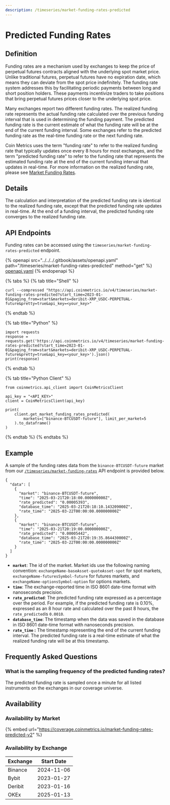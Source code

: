 ```yaml
---
description: /timeseries/market-funding-rates-predicted
---
```


# Predicted Funding Rates

## Definition

Funding rates are a mechanism used by exchanges to keep the price of perpetual futures contracts aligned with the underlying spot market price. Unlike traditional futures, perpetual futures have no expiration date, which means they can deviate from the spot price indefinitely. The funding rate system addresses this by facilitating periodic payments between long and short position holders. These payments incentivize traders to take positions that bring perpetual futures prices closer to the underlying spot price.

Many exchanges report two different funding rates. The realized funding rate represents the actual funding rate calculated over the previous funding interval that is used in determining the funding payment. The predicted funding rate is the current estimate of what the funding rate will be at the end of the current funding interval. Some exchanges refer to the predicted funding rate as the real-time funding rate or the next funding rate.

Coin Metrics uses the term "funding rate" to refer to the realized funding rate that typically updates once every 8 hours for most exchanges, and the term "predicted funding rate" to refer to the funding rate that represents the estimated funding rate at the end of the current funding interval that updates in real-time. For more information on the realized funding rate, please see [Market Funding Rates](funding-rates.md).

## Details

The calculation and interpretation of the predicted funding rate is identical to the realized funding rate, except that the predicted funding rate updates in real-time. At the end of a funding interval, the predicted funding rate converges to the realized funding rate.

## API Endpoints

Funding rates can be accessed using the `timeseries/market-funding-rates-predicted` endpoint.

{% openapi src="../../../.gitbook/assets/openapi.yaml" path="/timeseries/market-funding-rates-predicted" method="get" %}
[openapi.yaml](../../../.gitbook/assets/openapi.yaml)
{% endopenapi %}

{% tabs %}
{% tab title="Shell" %}
```
curl --compressed "https://api.coinmetrics.io/v4/timeseries/market-funding-rates-predicted?start_time=2023-01-01&paging_from=start&markets=deribit-XRP_USDC-PERPETUAL-future&pretty=true&api_key=<your_key>"
```
{% endtab %}

{% tab title="Python" %}
```
import requests
response = requests.get('https://api.coinmetrics.io/v4/timeseries/market-funding-rates-predicted?start_time=2023-01-01&paging_from=start&markets=deribit-XRP_USDC-PERPETUAL-future&pretty=true&api_key=<your_key>').json()
print(response)
```
{% endtab %}

{% tab title="Python Client" %}
```
from coinmetrics.api_client import CoinMetricsClient

api_key = "<API_KEY>"
client = CoinMetricsClient(api_key)

print(
    client.get_market_funding_rates_predicted(
        markets=["binance-BTCUSDT-future"], limit_per_market=5
    ).to_dataframe()
)
```
{% endtab %}
{% endtabs %}

## Example

A sample of the funding rates data from the `binance-BTCUSDT-future` market from our [`/timeseries/market-funding-rates`](https://docs.coinmetrics.io/api/v4#operation/getTimeseriesMarketFundingRates) API endpoint is provided below.

```
{
  "data": [
    {
      "market": "binance-BTCUSDT-future",
      "time": "2025-03-21T20:18:00.000000000Z",
      "rate_predicted": "0.00005393",
      "database_time": "2025-03-21T20:18:10.143209000Z",
      "rate_time": "2025-03-22T00:00:00.000000000Z"
    },
    {
      "market": "binance-BTCUSDT-future",
      "time": "2025-03-21T20:19:00.000000000Z",
      "rate_predicted": "0.00005442",
      "database_time": "2025-03-21T20:19:35.864430000Z",
      "rate_time": "2025-03-22T00:00:00.000000000Z"
    }
  ]
}
```

* **`market`**: The id of the market. Market ids use the following naming convention: `exchangeName-baseAsset-quoteAsset-spot` for spot markets, `exchangeName-futuresSymbol-future` for futures markets, and `exchangeName-optionsSymbol-option` for options markets.
* **`time`**: The exchange-reported time in ISO 8601 date-time format with nanoseconds precision.
* **`rate_predicted`**: The predicted funding rate expressed as a percentage over the period. For example, if the predicted funding rate is 0.10%, expressed as an 8 hour rate and calculated over the past 8 hours, the `rate_predicted`is `0.0010`.
* **`database_time`**: The timestamp when the data was saved in the database in ISO 8601 date-time format with nanoseconds precision.
* **`rate_time` :** The timestamp representing the end of the current funding interval. The predicted funding rate is a real-time estimate of what the realized funding rate will be at this timestamp.&#x20;

## Frequently Asked Questions

### What is the sampling frequency of the predicted funding rates?

The predicted funding rate is sampled once a minute for all listed instruments on the exchanges in our coverage universe.

## Availability

### Availability by Market

{% embed url="https://coverage.coinmetrics.io/market-funding-rates-predicted-v2" %}

### Availability by Exchange

| Exchange | Start Date |
| -------- | ---------- |
| Binance  | 2024-11-06 |
| Bybit    | 2023-01-27 |
| Deribit  | 2023-01-16 |
| OKEx     | 2025-01-13 |
